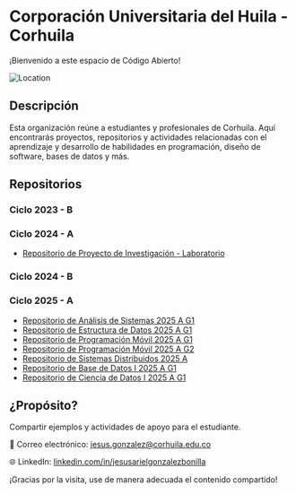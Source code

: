 # Corporación Universitaria del Huila - Corhuila

¡Bienvenido a este espacio de Código Abierto!

![Location](https://img.shields.io/badge/Location-Neiva,%20Huila,%20Colombia-blue)

## Descripción
Esta organización reúne a estudiantes y profesionales de Corhuila. Aquí encontrarás proyectos, repositorios y actividades relacionadas con el aprendizaje y desarrollo de habilidades en programación, diseño de software, bases de datos y más.

## Repositorios

### Ciclo 2023 - B
<!--
- [Repositorio de Análisis de Algoritmos](https://github.com/code-corhuila/analisis-algoritmos-2023-b)
- [Repositorio de Análisis de Sistemas](https://github.com/code-corhuila/analisis-sistemas-2023-b)
- [Repositorio de Electiva II](https://github.com/code-corhuila/electiva-ii-2023-b)
- [Repositorio de Lógica Programación](https://github.com/code-corhuila/logica-programacion-2023-b)
- [Repositorio de Sistemas Distribuidos](https://github.com/code-corhuila/sistemas-distribuidos-2023-b)
-->

### Ciclo 2024 - A
<!--
- [Repositorio de Análisis de Sistemas](https://github.com/code-corhuila/analisis-sistemas-2024-a)
- [Repositorio de Estructura de Datos](https://github.com/code-corhuila/estructura-datos-2024-a)
- [Repositorio de Electiva II](https://github.com/code-corhuila/electiva-ii-2024-a)
- [Repositorio de Lógica Programación](https://github.com/code-corhuila/logica-programacion-2024-a)
- [Repositorio de Programación Móvil](https://github.com/code-corhuila/programacion-movil-2024-a)
- [Repositorio de Sistemas Distribuidos](https://github.com/code-corhuila/sistemas-distribuidos-2024-a)
- [Repositorio de Curso de Fortalecimiento](https://github.com/code-corhuila/curso-fortalecimiento-2024-a.git)
-->
- [Repositorio de Proyecto de Investigación - Laboratorio](https://github.com/code-corhuila/gestion-laboratorio.git)


### Ciclo 2024 - B
<!-- - [Repositorio de Análisis de Sistemas G1](https://github.com/code-corhuila/analisis-sistemas-2024-b-g1.git)
- [Repositorio de Análisis de Sistemas G2](https://github.com/code-corhuila/analisis-sistemas-2024-b-g2.git)
- [Repositorio de Estructura de Datos](https://github.com/code-corhuila/estructura-datos-2024-b.git)
- [Repositorio de Programación Móvil](https://github.com/code-corhuila/programacion-movil-2024-b.git)
- [Repositorio de Sistemas Distribuidos](https://github.com/code-corhuila/sistemas-distribuidos-2024-b.git)
- [Repositorio de Base de Datos I](https://github.com/code-corhuila/base-datos-i-2024-b.git) -->

### Ciclo 2025 - A
- [Repositorio de Análisis de Sistemas 2025 A G1](https://github.com/code-corhuila/analisis-sistemas-2025-a-g1)
- [Repositorio de Estructura de Datos 2025 A G1](https://github.com/code-corhuila/estructura-datos-2025-a-g1)
- [Repositorio de Programación Móvil 2025 A G1](https://github.com/code-corhuila/programacion-movil-2025-a-g1)
- [Repositorio de Programación Móvil 2025 A G2](https://github.com/code-corhuila/programacion-movil-2025-a-g2)
- [Repositorio de Sistemas Distribuidos 2025 A](https://github.com/code-corhuila/sistemas-distribuidos-2025-a)
- [Repositorio de Base de Datos I 2025 A G1](https://github.com/code-corhuila/base-datos-i-2025-a-g1)
- [Repositorio de Ciencia de Datos I 2025 A G1](https://github.com/code-corhuila/ciencia-datos-i-2025-a-g1)


## ¿Propósito?
Compartir ejemplos y actividades de apoyo para el estudiante.

📧 Correo electrónico: [jesus.gonzalez@corhuila.edu.co](mailto:jesus.gonzalez@corhuila.edu.co)

🌐 LinkedIn: [linkedin.com/in/jesusarielgonzalezbonilla](https://www.linkedin.com/in/jesusarielgonzalezbonilla)

¡Gracias por la visita, use de manera adecuada el contenido compartido!
